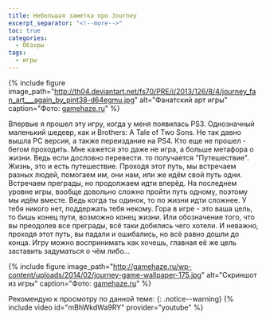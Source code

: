 ```yaml
---
title: Небольшая заметка про Journey
excerpt_separator: "<!--more-->"
toc: true
categories:
  - Обзоры
tags:
  - игры
---
```


{% include figure image_path="http://th04.deviantart.net/fs70/PRE/i/2013/126/8/4/journey_fan_art___again_by_pint38-d64egmu.jpg" alt="Фанатский арт игры" caption="Фото: [gamehaze.ru](http://gamehaze.ru/four-visions-of-journey/)" %}

Впервые я прошел эту игру, когда у меня появилась PS3. Однозначный маленький шедевр, как и Brothers: A Tale of Two Sons. Не так давно вышла PC версия, а также переиздание на PS4. Кто еще не прошел - бегом проходить.
Мне кажется это даже не игра, а больше метафора о жизни. Ведь если дословно перевести. то получается "Путешествие". Жизнь, это и есть путешествие. Проходя этот путь, мы встречаем разных людей, помогаем им, они нам, или же идём свой путь одни. Встречаем преграды, но продолжаем идти вперёд. На последнем уровне игры, вообще довольно сложно пройти путь одному, поэтому мы идём вместе. Ведь когда ты одинок, то по жизни идти сложнее. У тебя никого нет, поддержать тебя некому. Гора в игре - это ваша цель, то бишь конец пути, возможно конец жизни. Или обозначение того, что вы преодолев все преграды, всё таки добились чего хотели. И неважно, проходя этот путь, вы падали и ошибались, но всё равно дошли до конца. Игру можно воспринимать как хочешь, главная её же цель заставить задуматься о чём либо...

{% include figure image_path="http://gamehaze.ru/wp-content/uploads/2014/02/journey-game-wallpaper-175.jpg" alt="Скриншот из игры" caption="Фото: [gamehaze.ru](http://gamehaze.ru/four-visions-of-journey/)" %}

Рекомендую к просмотру по данной теме:
{: .notice--warning}
{% include video id="mBhWkdWa9RY" provider="youtube" %}